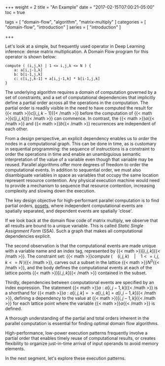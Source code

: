 +++
weight = 2
title = "An Example"
date = "2017-02-15T07:00:21-05:00"
toc = true

tags = [ "domain-flow", "algorithm", "matrix-multiply" ]
categories = [ "domain-flow", "introduction" ]
series = [ "introduction" ]

+++

Let's look at a simple, but frequently used operator in Deep Learning inference: 
dense matrix multiplication. 
A Domain Flow program for this operator is shown below:

```verbatim
compute ( (i,j,k) | 1 <= i,j,k <= N ) {
    a: a[i,j-1,k]
    b: b[i-1,j,k]
    c: c[i,j,k-1] + a[i,j-1,k] * b[i-1,j,k]
} 
```

The underlying algorithm requires a domain of computation governed by a set of constraints, and a set 
of computational dependencies that implicitly define a partial order across all the operations in the
computation. The partial order is readily visible in the need to have computed the result for 
{{< math >}}$c[i,j,k-1]${{< /math >}} before the computation
of {{< math >}}$c[i,j,k]${{< /math >}} can commence.
In contrast, the {{< math >}}$a${{< /math >}} and {{< math >}}$b${{< /math >}} recurrences are 
independent of each other.

From a design perspective, an explicit dependency enables us to _order_ the nodes in a computational graph. 
This can be done in time, as is customary in sequential programming: the sequence of
instructions is a constraint to order the operations in time and enable an unambiguious semantic 
interpretation of the value of a variable even though that variable may be reused.
Parallel algorithms offer more degrees of freedom to order the computational events. In addition to 
sequential order, we must also disambiguate variables in space as variables that occupy the 
same location represent resource contention. Any physical execution machine would need to provide a
mechanism to sequence that resource contention, increasing complexity and slowing down the execution.

The key design objective for high-performant parallel computation is to find
partial orders, [posets](https://en.wikipedia.org/wiki/Partially_ordered_set), 
where independent computational events are spatially separated, and dependent events are spatially 'close'. 

If we look back at the domain flow code of matrix multiply, we observe that all results
are bound to a unique variable. This is called *Static Single Assignment Form* (SSA). 
Such a graph that makes all computational dependencies explicit.

The second observation is that the computational events are made unique with a variable name and 
an index tag, represented by {{< math >}}$[i,j,k]${{< /math >}}. 
The constraint set: {{< math >}}$compute \; (\quad (i,j,k) \quad | \quad 1 <= i,j,k <= N \;)${{< /math >}}, 
carves out a subset in the lattice {{< math >}}$N^3${{< /math >}}, 
and the body defines the computational events at each of the lattice points 
{{< math >}}$[i,j,k]${{< /math >}} contained in the subset.

Thirdly, dependencies between computational events are specified by an index expression.
The statement {{< math >}}$a: a[i,j-1,k]${{< /math >}} is a shorthand for 
{{< math >}}$a: a[i,j,k] => a[i,j,k] = a[i,j-1,k]${{< /math >}},
defining a dependency to the value at {{< math >}}$[i,j-1,k]${{< /math >}} for each lattice point 
where the variable {{< math >}}$a${{< /math >}} is defined.

A thorough understanding of the partial and total orders inherent in the
parallel computation is essential for finding optimal domain flow algorithms. 

High-performance, low-power execution patterns frequently involve a partial order that enables 
timely reuse of computational results, or creates flexibility to organize just-in-time arrival 
of input operands to avoid memory elements. 

In the next segment, let's explore these execution patterns.

